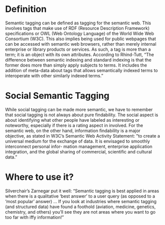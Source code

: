 # Definition #

Semantic tagging can be defined as tagging for the semantic web. This involves tags that make use of RDF (Resource Description Framework) specifications or OWL (Web Ontology Language) of the World Wide Web Consortium (W3C). This also implies being used for public webpages that can be accessed with semantic web browsers, rather than merely internal enterprise or library products or services. As such, a tag is more than a term; it is an object with its own attributes. According to Rhind-Tutt, “The difference between semantic indexing and standard indexing is that the former does more than simply apply subjects to terms. It includes the addition of meta-data about tags that allows semantically indexed terms to interoperate with other similarly indexed terms.”

# Social Semantic Tagging #

While social tagging can be made more semantic, we have to remember that social tagging is not always about pure findability. The social aspect is about identifying what other people have labeled as interesting or noteworthy, especially if there is a rating aspect in involved. For the semantic web, on the other hand, information findability is a major objective, as stated in W3C’s Semantic Web Activity Statement: "to create a universal medium for the exchange of data. It is envisaged to smoothly interconnect personal infor- mation management, enterprise application integration, and the global sharing of commercial, scientific and cultural data.”

# Where to use it? #

Silverchair’s Zarnegar put it well: “Semantic tagging is best applied in areas when there is a qualitative ‘best answer’ to a user query (as opposed to a ‘most popular’ answer) ... If you look at industries where semantic tagging (and structured data) have found a foothold (aviation, medicine, genetics, chemistry, and others) you’ll see they are not areas where you want to go too far with iffy information!”
